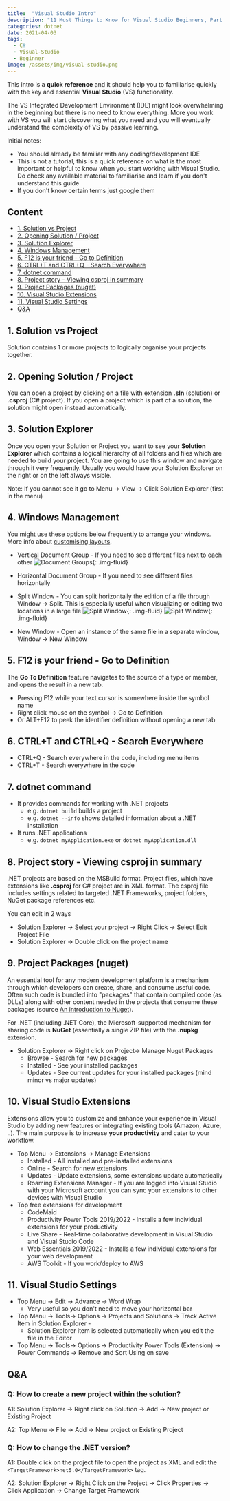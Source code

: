 ```yaml
---
title:  "Visual Studio Intro"
description: "11 Must Things to Know for Visual Studio Beginners, Part 1"
categories: dotnet
date: 2021-04-03
tags:
  - C# 
  - Visual-Studio 
  - Beginner
image: /assets/img/visual-studio.png
---
```


This intro is a **quick reference** and it should help you to familiarise quickly with the key and essential **Visual Studio** (VS) functionality.
<!-- excerpt -->

The VS Integrated Development Environment (IDE) might look overwhelming in the beginning but there is no need to know everything. More you work with VS you will start discovering what you need and you will eventually understand the complexity of VS by passive learning.

Initial notes: 

- You should already be familiar with any coding/development IDE
- This is not a tutorial, this is a quick reference on what is the most important or helpful to know when you start working with Visual Studio. Do check any available material to familiarise and learn if you don't understand this guide 
- If you don't know certain terms just google them

## Content

- [1. Solution vs Project](#1-solution-vs-project)
- [2. Opening Solution / Project](#2-opening-solution--project)
- [3. Solution Explorer](#3-solution-explorer)
- [4. Windows Management](#4-windows-management)
- [5. F12 is your friend - Go to Definition](#5-f12-is-your-friend---go-to-definition)
- [6. CTRL+T and CTRL+Q - Search Everywhere](#6-ctrlt-and-ctrlq---search-everywhere)
- [7. dotnet command](#7-dotnet-command)
- [8. Project story - Viewing csproj in summary](#8-project-story---viewing-csproj-in-summary)
- [9. Project Packages (nuget)](#9-project-packages-nuget)
- [10. Visual Studio Extensions](#10-visual-studio-extensions)
- [11. Visual Studio Settings](#11-visual-studio-settings)
- [Q&A](#qa)

## 1. Solution vs Project
Solution contains 1 or more projects to logically organise your projects together.

## 2. Opening Solution / Project
You can open a project by clicking on a file with extension **.sln** (solution) or **.csproj** (C# project). If you open a project which is part of a solution, the solution might open instead automatically.

## 3. Solution Explorer
Once you open your Solution or Project you want to see your **Solution Explorer** which contains a logical hierarchy of all folders and files which are needed to build your project. You are going to use this window and navigate through it very frequently. Usually you would have your Solution Explorer on the right or on the left always visible.

Note: If you cannot see it go to Menu → View → Click Solution Explorer (first in the menu)

## 4. Windows Management
You might use these options below frequently to arrange your windows. More info about [customising layouts](https://docs.microsoft.com/en-us/visualstudio/ide/customizing-window-layouts-in-visual-studio?view=vs-2022).
- Vertical Document Group - If you need to see different files next to each other ![Document Groups](/assets/img/2021/Visual-Studio-Document-Group.webp){: .img-fluid}
- Horizontal Document Group - If you need to see different files horizontally
- Split Window - You can split horizontally the edition of a file through Window → Split. This is especially useful when visualizing or editing two locations in a large file ![Split Window](/assets/img/2021/Visual-Studio-Horizontal-Split-Code-Editor.gif){: .img-fluid} ![Split Window](/assets/img/2021/Visual-Studio-Vertical-Split-Code-Editor.gif){: .img-fluid}

- New Window - Open an instance of the same file in a separate window, Window → New Window

## 5. F12 is your friend - Go to Definition
The **Go To Definition** feature navigates to the source of a type or member, and opens the result in a new tab.

- Pressing F12 while your text cursor is somewhere inside the symbol name
- Right click mouse on the symbol → Go to Definition
- Or ALT+F12 to peek the identifier definition without opening a new tab

## 6. CTRL+T and CTRL+Q - Search Everywhere
- CTRL+Q - Search everywhere in the code, including menu items
- CTRL+T - Search everywhere in the code

## 7. dotnet command
- It provides commands for working with .NET projects
  - e.g. ```dotnet build``` builds a project
  - e.g. ```dotnet --info``` shows detailed information about a .NET installation 
- It runs .NET applications
  - e.g. ```dotnet myApplication.exe``` or ```dotnet myApplication.dll```

## 8. Project story - Viewing csproj in summary
.NET projects are based on the MSBuild format. Project files, which have extensions like **.csproj** for C# project are in XML format. The csproj file includes settings related to targeted .NET Frameworks, project folders, NuGet package references etc.

You can edit in 2 ways

- Solution Explorer → Select your project → Right Click → Select Edit Project File
- Solution Explorer → Double click on the project name

## 9. Project Packages (nuget)
An essential tool for any modern development platform is a mechanism through which developers can create, share, and consume useful code. Often such code is bundled into "packages" that contain compiled code (as DLLs) along with other content needed in the projects that consume these packages (source [An introduction to Nuget](https://docs.microsoft.com/en-us/nuget/what-is-nuget)).

For .NET (including .NET Core), the Microsoft-supported mechanism for sharing code is **NuGet** (essentially a single ZIP file) with the **.nupkg** extension.

- Solution Explorer → Right click on Project→ Manage Nuget Packages
  - Browse - Search for new packages
  - Installed - See your installed packages
  - Updates - See current updates for your installed packages (mind minor vs major updates)

## 10. Visual Studio Extensions
Extensions allow you to customize and enhance your experience in Visual Studio by adding new features or integrating existing tools (Amazon, Azure, ..). The main purpose is to increase **your productivity** and cater to your workflow.

- Top Menu → Extensions → Manage Extensions
  - Installed - All installed and pre-installed extensions
  - Online - Search for new extensions
  - Updates - Update extensions, some extensions update automatically
  - Roaming Extensions Manager - If you are logged into Visual Studio with your Microsoft account you can sync your extensions to other devices with Visual Studio
- Top free extensions for development
  - CodeMaid
  - Productivity Power Tools 2019/2022 - Installs a few individual extensions for your productivity
  - Live Share - Real-time collaborative development in Visual Studio and Visual Studio Code
  - Web Essentials 2019/2022 -  Installs a few individual extensions for your web development
  - AWS Toolkit - If you work/deploy to AWS

## 11. Visual Studio Settings
- Top Menu → Edit → Advance → Word Wrap
    - Very useful so you don't need to move your horizontal bar
- Top Menu → Tools→ Options → Projects and Solutions → Track Active Item in Solution Explorer -
  - Solution Explorer item is selected automatically when you edit the file in the Editor
- Top Menu → Tools→ Options → Productivity Power Tools (Extension) → Power Commands → Remove and Sort Using on save

## Q&A
### Q: How to create a new project within the solution?

A1: Solution Explorer → Right click on Solution → Add → New project or Existing Project

A2: Top Menu → File → Add → New project or Existing Project

### Q: How to change the .NET version?

A1: Double click on the project file to open the project as XML and edit the ```<TargetFramework>net5.0</TargetFramework>``` tag.

A2: Solution Explorer → Right Click on the Project → Click Properties → Click Application → Change Target Framework
